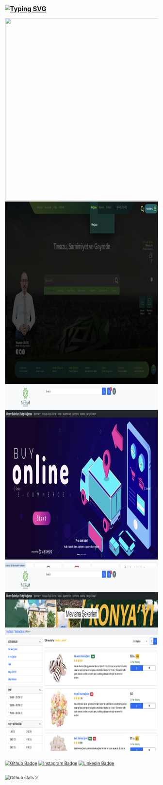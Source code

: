 <h2><a href="https://git.io/typing-svg"><img src="https://readme-typing-svg.demolab.com?font=Fira+Code&size=25&pause=1000&color=27902D&random=false&width=1090&height=56&lines=Meram+Belediyesi+Web+Sitesi+i%C3%A7in+bir+sat%C4%B1%C5%9F+ma%C4%9Fazas%C4%B1+sayfas%C4%B1+olu%C5%9Fturdum." alt="Typing SVG" /></a></h2>
<img src="Example3.png" alt="" width="1030" height="600">
<img src="Example4.png" alt="" width="1030" height="600">
<img src="Example1.png" alt="" width="1030" height="600">
<img src="Example5.png" alt="" width="1030" height="600">

##
[![Github Badge](https://img.shields.io/badge/-Github-000?style=quare&labelColor=000&logo=Github&logoColor=white)](https://github.com/caferkosker)
[![Instagram Badge](https://img.shields.io/badge/-Instagram-C13584?style=flat-quare&labelColor=C13584&logo=instagram&logoColor=white)](https://www.instagram.com/cafer_koskerr/)
[![Lınkedın Badge](https://img.shields.io/badge/LinkedIn-0077B5?style=flat-quare&logo=linkedin&logoColor=white)](https://www.linkedin.com/in/cafer-köşker-686207260/)
##
![Github stats 2](https://github-readme-stats.vercel.app/api?username=caferkosker&show_icons=true&theme=radical)
